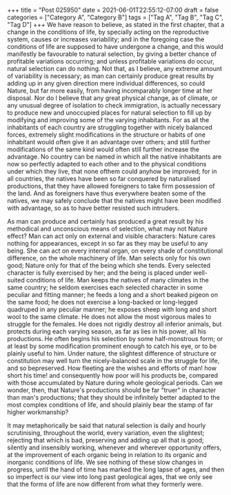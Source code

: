 +++
title = "Post 025950"
date = 2021-06-01T22:55:12-07:00
draft = false
categories = ["Category A", "Category B"]
tags = ["Tag A", "Tag B", "Tag C", "Tag D"]
+++
We have reason to believe, as stated in the first chapter, that a change in the conditions of life, by specially acting on the reproductive system, causes or increases variability; and in the foregoing case the conditions of life are supposed to have undergone a change, and this would manifestly be favourable to natural selection, by giving a better chance of profitable variations occurring; and unless profitable variations do occur, natural selection can do nothing. Not that, as I believe, any extreme amount of variability is necessary; as man can certainly produce great results by adding up in any given direction mere individual differences, so could Nature, but far more easily, from having incomparably longer time at her disposal. Nor do I believe that any great physical change, as of climate, or any unusual degree of isolation to check immigration, is actually necessary to produce new and unoccupied places for natural selection to fill up by modifying and improving some of the varying inhabitants. For as all the inhabitants of each country are struggling together with nicely balanced forces, extremely slight modifications in the structure or habits of one inhabitant would often give it an advantage over others; and still further modifications of the same kind would often still further increase the advantage. No country can be named in which all the native inhabitants are now so perfectly adapted to each other and to the physical conditions under which they live, that none ofthem could anyhow be improved; for in all countries, the natives have been so far conquered by naturalised productions, that they have allowed foreigners to take firm possession of the land. And as foreigners have thus everywhere beaten some of the natives, we may safely conclude that the natives might have been modified with advantage, so as to have better resisted such intruders.

As man can produce and certainly has produced a great result by his methodical and unconscious means of selection, what may not Nature effect? Man can act only on external and visible characters: Nature cares nothing for appearances, except in so far as they may be useful to any being. She can act on every internal organ, on every shade of constitutional difference, on the whole machinery of life. Man selects only for his own good; Nature only for that of the being which she tends. Every selected character is fully exercised by her; and the being is placed under well-suited conditions of life. Man keeps the natives of many climates in the same country; he seldom exercises each selected character in some peculiar and fitting manner; he feeds a long and a short beaked pigeon on the same food; he does not exercise a long-backed or long-legged quadruped in any peculiar manner; he exposes sheep with long and short wool to the same climate. He does not allow the most vigorous males to struggle for the females. He does not rigidly destroy all inferior animals, but protects during each varying season, as far as lies in his power, all his productions. He often begins his selection by some half-monstrous form; or at least by some modification prominent enough to catch his eye, or to be plainly useful to him. Under nature, the slightest difference of structure or constitution may well turn the nicely-balanced scale in the struggle for life, and so bepreserved. How fleeting are the wishes and efforts of man! how short his time! and consequently how poor will his products be, compared with those accumulated by Nature during whole geological periods. Can we wonder, then, that Nature's productions should be far "truer" in character than man's productions; that they should be infinitely better adapted to the most complex conditions of life, and should plainly bear the stamp of far higher workmanship?

It may metaphorically be said that natural selection is daily and hourly scrutinising, throughout the world, every variation, even the slightest; rejecting that which is bad, preserving and adding up all that is good; silently and insensibly working, whenever and wherever opportunity offers, at the improvement of each organic being in relation to its organic and inorganic conditions of life. We see nothing of these slow changes in progress, until the hand of time has marked the long lapse of ages, and then so imperfect is our view into long past geological ages, that we only see that the forms of life are now different from what they formerly were.
